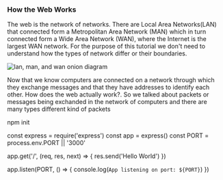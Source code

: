 ### How the Web Works

The web is the network of networks. There are Local Area Networks(LAN) that connected form a Metropolitan Area Network (MAN) which in turn connected form a Wide Area Network (WAN), where the Internet is the largest WAN network. For the purpose of this tutorial we don't need to understand how the types of network differ or their boundaries.

![lan, man, and wan onion diagram](https://thesedays.com/uploads/blog/images/1418829707.png)

Now that we know computers are connected on a network through which they exchange messages and that they have addresses to identify each other. How does the web actually work?. So we talked about packets or messages being exchanded in the network of computers and there are many types different kind of packets 



npm init


const express = require('express')
const app = express()
const PORT = process.env.PORT || '3000'

app.get('/', (req, res, next) => {
  res.send('Hello World')
})

app.listen(PORT, () => {
  console.log(`App listening on port: ${PORT}`)
})
